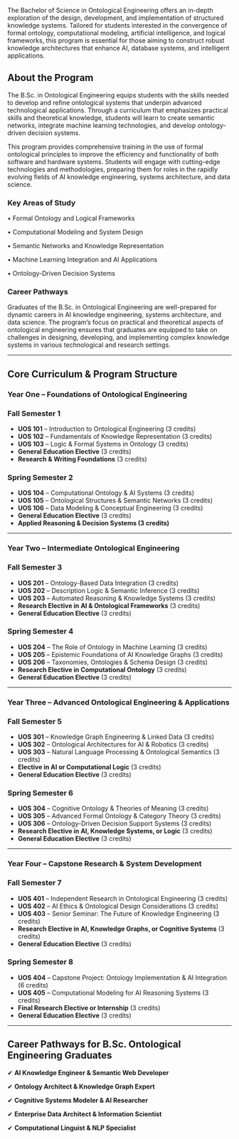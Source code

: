 The Bachelor of Science in Ontological Engineering offers an in-depth exploration of the design, development, and implementation of structured knowledge systems. Tailored for students interested in the convergence of formal ontology, computational modeling, artificial intelligence, and logical frameworks, this program is essential for those aiming to construct robust knowledge architectures that enhance AI, database systems, and intelligent applications.

## **About the Program**

The B.Sc. in Ontological Engineering equips students with the skills needed to develop and refine ontological systems that underpin advanced technological applications. Through a curriculum that emphasizes practical skills and theoretical knowledge, students will learn to create semantic networks, integrate machine learning technologies, and develop ontology-driven decision systems.

This program provides comprehensive training in the use of formal ontological principles to improve the efficiency and functionality of both software and hardware systems. Students will engage with cutting-edge technologies and methodologies, preparing them for roles in the rapidly evolving fields of AI knowledge engineering, systems architecture, and data science.

### **Key Areas of Study**

•	Formal Ontology and Logical Frameworks

•	Computational Modeling and System Design

•	Semantic Networks and Knowledge Representation

•	Machine Learning Integration and AI Applications

•	Ontology-Driven Decision Systems

### **Career Pathways**

Graduates of the B.Sc. in Ontological Engineering are well-prepared for dynamic careers in AI knowledge engineering, systems architecture, and data science. The program’s focus on practical and theoretical aspects of ontological engineering ensures that graduates are equipped to take on challenges in designing, developing, and implementing complex knowledge systems in various technological and research settings.

---

## **Core Curriculum & Program Structure**

### **Year One – Foundations of Ontological Engineering**

### **Fall Semester 1**

- **UOS 101** – Introduction to Ontological Engineering (3 credits)
- **UOS 102** – Fundamentals of Knowledge Representation (3 credits)
- **UOS 103** – Logic & Formal Systems in Ontology (3 credits)
- **General Education Elective** (3 credits)
- **Research & Writing Foundations** (3 credits)

### **Spring Semester 2**

- **UOS 104** – Computational Ontology & AI Systems (3 credits)
- **UOS 105** – Ontological Structures & Semantic Networks (3 credits)
- **UOS 106** – Data Modeling & Conceptual Engineering (3 credits)
- **General Education Elective** (3 credits)
- **Applied Reasoning & Decision Systems (3 credits)**

---

### **Year Two – Intermediate Ontological Engineering**

### **Fall Semester 3**

- **UOS 201** – Ontology-Based Data Integration (3 credits)
- **UOS 202** – Description Logic & Semantic Inference (3 credits)
- **UOS 203** – Automated Reasoning & Knowledge Systems (3 credits)
- **Research Elective in AI & Ontological Frameworks** (3 credits)
- **General Education Elective** (3 credits)

### **Spring Semester 4**

- **UOS 204** – The Role of Ontology in Machine Learning (3 credits)
- **UOS 205** – Epistemic Foundations of AI Knowledge Graphs (3 credits)
- **UOS 206** – Taxonomies, Ontologies & Schema Design (3 credits)
- **Research Elective in Computational Ontology** (3 credits)
- **General Education Elective** (3 credits)

---

### **Year Three – Advanced Ontological Engineering & Applications**

### **Fall Semester 5**

- **UOS 301** – Knowledge Graph Engineering & Linked Data (3 credits)
- **UOS 302** – Ontological Architectures for AI & Robotics (3 credits)
- **UOS 303** – Natural Language Processing & Ontological Semantics (3 credits)
- **Elective in AI or Computational Logic** (3 credits)
- **General Education Elective** (3 credits)

### **Spring Semester 6**

- **UOS 304** – Cognitive Ontology & Theories of Meaning (3 credits)
- **UOS 305** – Advanced Formal Ontology & Category Theory (3 credits)
- **UOS 306** – Ontology-Driven Decision Support Systems (3 credits)
- **Research Elective in AI, Knowledge Systems, or Logic** (3 credits)
- **General Education Elective** (3 credits)

---

### **Year Four – Capstone Research & System Development**

### **Fall Semester 7**

- **UOS 401** – Independent Research in Ontological Engineering (3 credits)
- **UOS 402** – AI Ethics & Ontological Design Considerations (3 credits)
- **UOS 403** – Senior Seminar: The Future of Knowledge Engineering (3 credits)
- **Research Elective in AI, Knowledge Graphs, or Cognitive Systems** (3 credits)
- **General Education Elective** (3 credits)

### **Spring Semester 8**

- **UOS 404** – Capstone Project: Ontology Implementation & AI Integration (6 credits)
- **UOS 405** – Computational Modeling for AI Reasoning Systems (3 credits)
- **Final Research Elective or Internship** (3 credits)
- **General Education Elective** (3 credits)

---

## **Career Pathways for B.Sc. Ontological Engineering Graduates**

✔ **AI Knowledge Engineer & Semantic Web Developer**

✔ **Ontology Architect & Knowledge Graph Expert**

✔ **Cognitive Systems Modeler & AI Researcher**

✔ **Enterprise Data Architect & Information Scientist**

✔ **Computational Linguist & NLP Specialist**